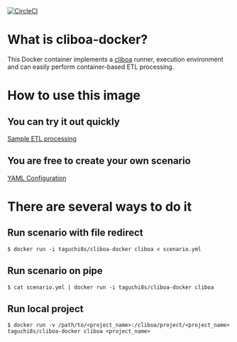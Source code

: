 [![CircleCI](https://circleci.com/gh/taguchi8s/cliboa-docker.svg?style=svg)](https://circleci.com/gh/taguchi8s/cliboa-docker)

# What is cliboa-docker?

This Docker container implements a [cliboa](https://github.com/BrainPad/cliboa) runner, execution environment and can easily perform container-based ETL processing.

# How to use this image

## You can try it out quickly

[Sample ETL processing](https://github.com/taguchi8s/cliboa-docker/blob/master/sample/README.md)

## You are free to create your own scenario

[YAML Configuration](https://github.com/BrainPad/cliboa/blob/master/docs/yaml_configuration.md)

# There are several ways to do it

## Run scenario with file redirect

```
$ docker run -i taguchi8s/cliboa-docker cliboa < scenario.yml
```

## Run scenario on pipe

```
$ cat scenario.yml | docker run -i taguchi8s/cliboa-docker cliboa
```

## Run local project

```
$ docker run -v /path/to/<project_name>:/cliboa/project/<project_name> taguchi8s/cliboa-docker cliboa <project_name>
```
